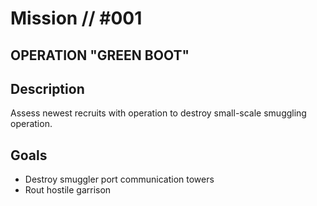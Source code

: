 # Mission // #001
## OPERATION "GREEN BOOT"

## Description
Assess newest recruits with operation to destroy small-scale smuggling operation.

## Goals
- Destroy smuggler port communication towers
- Rout hostile garrison
